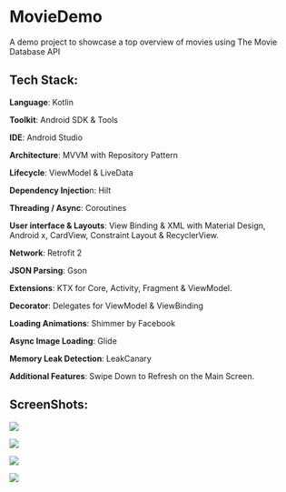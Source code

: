 # MovieDemo
A demo project to showcase a top overview of movies using The Movie Database API

## Tech Stack:

**Language**: Kotlin

**Toolkit**: Android SDK & Tools

**IDE**: Android Studio

**Architecture**: MVVM with Repository Pattern

**Lifecycle**: ViewModel & LiveData

**Dependency Injectio**n: Hilt

**Threading / Async**: Coroutines

**User interface & Layouts**: View Binding & XML with Material Design, Android x, CardView, Constraint Layout & RecyclerView.

**Network**: Retrofit 2

**JSON Parsing**: Gson

**Extensions**: KTX for Core, Activity, Fragment & ViewModel.

**Decorator**: Delegates for ViewModel & ViewBinding

**Loading Animations**: Shimmer by Facebook

**Async Image Loading**: Glide

**Memory Leak Detection**: LeakCanary

**Additional Features**: Swipe Down to Refresh on the Main Screen.

## ScreenShots:
![](https://github.com/gmacdev/MovieDemo/blob/master/screenshot1.jpg)

![](https://github.com/gmacdev/MovieDemo/blob/master/screenshot2.jpg)

![](https://github.com/gmacdev/MovieDemo/blob/master/Screenshot3.jpg)

![](https://github.com/gmacdev/MovieDemo/blob/master/Screenshot4.jpg)
